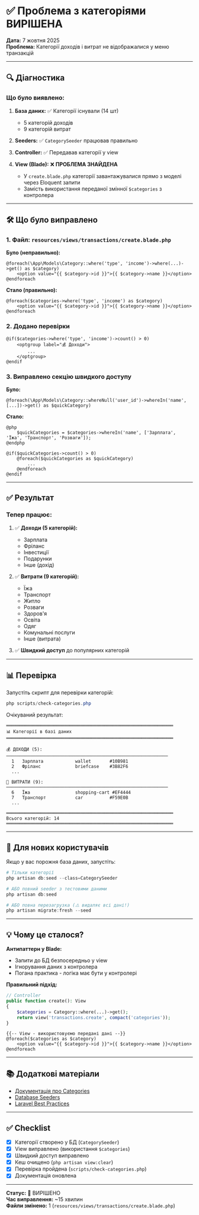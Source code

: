# ✅ Проблема з категоріями ВИРІШЕНА

**Дата:** 7 жовтня 2025  
**Проблема:** Категорії доходів і витрат не відображалися у меню транзакцій

---

## 🔍 Діагностика

### Що було виявлено:

1. **База даних:** ✅ Категорії існували (14 шт)
   - 5 категорій доходів
   - 9 категорій витрат

2. **Seeders:** ✅ `CategorySeeder` працював правильно

3. **Controller:** ✅ Передавав категорії у view

4. **View (Blade):** ❌ **ПРОБЛЕМА ЗНАЙДЕНА**
   - У `create.blade.php` категорії завантажувалися прямо з моделі через Eloquent запити
   - Замість використання переданої змінної `$categories` з контролера

---

## 🛠️ Що було виправлено

### 1. Файл: `resources/views/transactions/create.blade.php`

**Було (неправильно):**
```blade
@foreach(\App\Models\Category::where('type', 'income')->where(...)->get() as $category)
    <option value="{{ $category->id }}">{{ $category->name }}</option>
@endforeach
```

**Стало (правильно):**
```blade
@foreach($categories->where('type', 'income') as $category)
    <option value="{{ $category->id }}">{{ $category->name }}</option>
@endforeach
```

### 2. Додано перевірки

```blade
@if($categories->where('type', 'income')->count() > 0)
    <optgroup label="💰 Доходи">
        ...
    </optgroup>
@endif
```

### 3. Виправлено секцію швидкого доступу

**Було:**
```blade
@foreach(\App\Models\Category::whereNull('user_id')->whereIn('name', [...])->get() as $quickCategory)
```

**Стало:**
```blade
@php
    $quickCategories = $categories->whereIn('name', ['Зарплата', 'Їжа', 'Транспорт', 'Розваги']);
@endphp

@if($quickCategories->count() > 0)
    @foreach($quickCategories as $quickCategory)
        ...
    @endforeach
@endif
```

---

## ✅ Результат

### Тепер працює:

1. ✅ **Доходи (5 категорій):**
   - Зарплата
   - Фріланс
   - Інвестиції
   - Подарунки
   - Інше (дохід)

2. ✅ **Витрати (9 категорій):**
   - Їжа
   - Транспорт
   - Житло
   - Розваги
   - Здоров'я
   - Освіта
   - Одяг
   - Комунальні послуги
   - Інше (витрата)

3. ✅ **Швидкий доступ** до популярних категорій

---

## 📊 Перевірка

Запустіть скрипт для перевірки категорій:

```powershell
php scripts/check-categories.php
```

Очікуваний результат:
```
═══════════════════════════════════════════════════════════════
📊 Категорії в базі даних
═══════════════════════════════════════════════════════════════

💰 ДОХОДИ (5):
─────────────────────────────────────────────────────────────
  1   Зарплата            wallet       #10B981
  2   Фріланс             briefcase    #3B82F6
  ...

💸 ВИТРАТИ (9):
─────────────────────────────────────────────────────────────
  6   Їжа                 shopping-cart #EF4444
  7   Транспорт           car          #F59E0B
  ...

═══════════════════════════════════════════════════════════════
Всього категорій: 14
═══════════════════════════════════════════════════════════════
```

---

## 🚀 Для нових користувачів

Якщо у вас порожня база даних, запустіть:

```powershell
# Тільки категорії
php artisan db:seed --class=CategorySeeder

# АБО повний seeder з тестовими даними
php artisan db:seed

# АБО повна перезагрузка (⚠️ видаляє всі дані!)
php artisan migrate:fresh --seed
```

---

## 💡 Чому це сталося?

**Антипаттерн у Blade:**
- Запити до БД безпосередньо у view
- Ігнорування даних з контролера
- Погана практика - логіка має бути у контролері

**Правильний підхід:**
```php
// Controller
public function create(): View
{
    $categories = Category::where(...)->get();
    return view('transactions.create', compact('categories'));
}
```

```blade
{{-- View - використовуємо передані дані --}}
@foreach($categories as $category)
    <option value="{{ $category->id }}">{{ $category->name }}</option>
@endforeach
```

---

## 📚 Додаткові матеріали

- [Документація про Categories](docs/models.md#categories)
- [Database Seeders](docs/deployment.md#database-setup)
- [Laravel Best Practices](https://laravel.com/docs/10.x/blade#displaying-data)

---

## ✅ Checklist

- [x] Категорії створено у БД (`CategorySeeder`)
- [x] View виправлено (використання `$categories`)
- [x] Швидкий доступ виправлено
- [x] Кеш очищено (`php artisan view:clear`)
- [x] Перевірка пройдена (`scripts/check-categories.php`)
- [x] Документація оновлена

---

**Статус:** 🎉 ВИРІШЕНО  
**Час виправлення:** ~15 хвилин  
**Файли змінено:** 1 (`resources/views/transactions/create.blade.php`)
